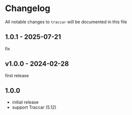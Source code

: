 # Changelog

All notable changes to `traccar` will be documented in this file

## 1.0.1 - 2025-07-21

fix

## v1.0.0 - 2024-02-28

first release

## 1.0.0

- initial release
- support Traccar (5.12)

